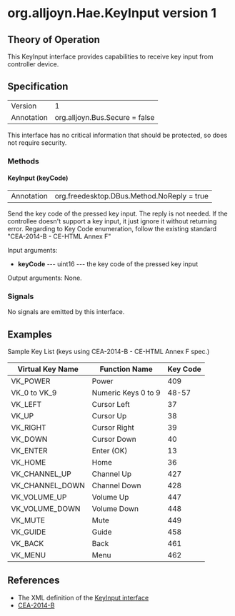 # org.alljoyn.Hae.KeyInput version 1

## Theory of Operation
This KeyInput interface provides capabilities to receive key input from
controller device.

## Specification

|            |                                                                |
|------------|----------------------------------------------------------------|
| Version    | 1                                                              |
| Annotation | org.alljoyn.Bus.Secure = false                                 |

This interface has no critical information that should be protected, so does not
require security.

### Methods

#### KeyInput (keyCode)

|            |                                                                |
|------------|----------------------------------------------------------------|
| Annotation | org.freedesktop.DBus.Method.NoReply = true                     |

Send the key code of the pressed key input. The reply is not needed. If the
controllee doesn't support a key input, it just ignore it without returning
error. Regarding to Key Code enumeration, follow the existing standard
"CEA-2014-B - CE-HTML Annex F"

Input arguments:
  * **keyCode** --- uint16 --- the key code of the pressed key input

Output arguments: None.

### Signals

No signals are emitted by this interface.

## Examples
Sample Key List (keys using CEA-2014-B - CE-HTML Annex F spec.)

| Virtual Key Name | Function Name       | Key Code |
|------------------|---------------------|----------|
| VK_POWER         | Power               | 409      |
| VK_0 to VK_9     | Numeric Keys 0 to 9 | 48-57    |
| VK_LEFT          | Cursor Left         | 37       |
| VK_UP            | Cursor Up           | 38       |
| VK_RIGHT         | Cursor Right        | 39       |
| VK_DOWN          | Cursor Down         | 40       |
| VK_ENTER         | Enter (OK)          | 13       |
| VK_HOME          | Home                | 36       |
| VK_CHANNEL_UP    | Channel Up          | 427      |
| VK_CHANNEL_DOWN  | Channel Down        | 428      |
| VK_VOLUME_UP     | Volume Up           | 447      |
| VK_VOLUME_DOWN   | Volume Down         | 448      |
| VK_MUTE          | Mute                | 449      |
| VK_GUIDE         | Guide               | 458      |
| VK_BACK          | Back                | 461      |
| VK_MENU          | Menu                | 462      |


## References

  * The XML definition of the [KeyInput interface](KeyInput-v1.xml)
  * [CEA-2014-B](https://www.ce.org/Standards/Standard-Listings/R7-Home-Network-Committee)
